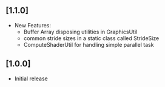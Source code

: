 ## [1.1.0]

- New Features:
  - Buffer Array disposing utilities in GraphicsUtil
  - common stride sizes in a static class called StrideSize
  - ComputeShaderUtil for handling simple parallel task

## [1.0.0]

- Initial release